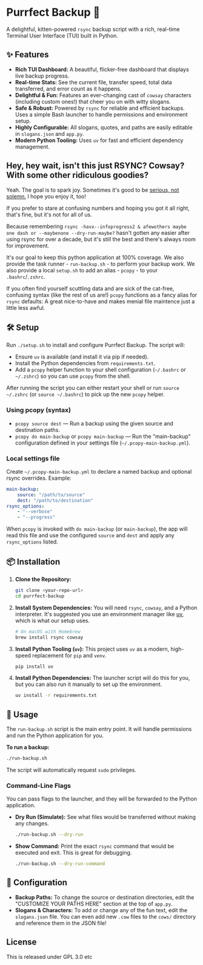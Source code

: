 # Purrfect Backup 🐾

A delightful, kitten-powered `rsync` backup script with a rich, real-time Terminal User Interface (TUI) built in Python.

## ✨ Features

- **Rich TUI Dashboard:** A beautiful, flicker-free dashboard that displays live backup progress.
- **Real-time Stats:** See the current file, transfer speed, total data transferred, and error count as it happens.
- **Delightful & Fun:** Features an ever-changing cast of `cowsay` characters (including custom ones!) that cheer you on with witty slogans.
- **Safe & Robust:** Powered by `rsync` for reliable and efficient backups. Uses a simple Bash launcher to handle permissions and environment setup.
- **Highly Configurable:** All slogans, quotes, and paths are easily editable in `slogans.json` and `app.py`.
- **Modern Python Tooling:** Uses `uv` for fast and efficient dependency management.

## Hey, hey wait, isn't this just RSYNC? Cowsay? With some other ridiculous goodies?

Yeah. The goal is to spark joy. Sometimes it's good to be [serious, not solemn.](https://www.youtube.com/watch?v=atn22-bmTPU) I hope you enjoy it, too!

If you prefer to stare at confusing numbers and hoping you got it all right, that's fine, but it's not for all of us.

Because remembering `rsync -havx--infoprogress2 & afewothers maybe one dash or --maybenone --dry-run-maybe?` hasn't gotten any easier after using rsync for over a decade, but it's still the best and there's always room for improvement.

It's our goal to keep this python application at 100% coverage. We also provide the task runner - `run-backup.sh` - to perform your backup work. We also provide a local `setup.sh` to add an alias - `pcopy` - to your `.bashrc`/`.zshrc`.

If you often find yourself scuttling data and are sick of the cat-free, confusing syntax (like the rest of us are!) `pcopy` functions as a fancy alias for `rsync` defaults: A great nice-to-have and makes menial file maintence just a little less awful.

## 🛠️ Setup

Run `./setup.sh` to install and configure Purrfect Backup. The script will:

- Ensure `uv` is available (and install it via pip if needed).
- Install the Python dependencies from `requirements.txt`.
- Add a `pcopy` helper function to your shell configuration (`~/.bashrc` or `~/.zshrc`) so you can use `pcopy` from the shell.

After running the script you can either restart your shell or run `source ~/.zshrc` (or `source ~/.bashrc`) to pick up the new `pcopy` helper.

### Using pcopy (syntax)

- `pcopy source dest` — Run a backup using the given source and destination paths.
- `pcopy do main-backup` or `pcopy main-backup` — Run the "main-backup" configuration defined in your settings file (`~/.pcopy-main-backup.yml`).

### Local settings file

Create `~/.pcopy-main-backup.yml` to declare a named backup and optional rsync overrides. Example:

```yaml
main-backup:
    source: "/path/to/source"
    dest: "/path/to/destination"
rsync_options:
    - "--verbose"
    - "--progress"
```

When `pcopy` is invoked with `do main-backup` (or `main-backup`), the app will read this file and use the configured `source` and `dest` and apply any `rsync_options` listed.

## 📦 Installation

1. **Clone the Repository:**

    ```bash
    git clone <your-repo-url>
    cd purrfect-backup
    ```

2. **Install System Dependencies:**
    You will need `rsync`, `cowsay`, and a Python interpreter. It's suggested you use an environment manager like [uv](https://docs.astral.sh/uv/getting-started/installation/), which is what our setup uses.

    ```bash
    # On macOS with Homebrew
    brew install rsync cowsay
    ```

3. **Install Python Tooling (`uv`):**
    This project uses `uv` as a modern, high-speed replacement for `pip` and `venv`.

    ```bash
    pip install uv
    ```

4. **Install Python Dependencies:**
    The launcher script will do this for you, but you can also run it manually to set up the environment.

    ```bash
    uv install -r requirements.txt
    ```

## 🚀 Usage

The `run-backup.sh` script is the main entry point. It will handle permissions and run the Python application for you.

**To run a backup:**

```bash
./run-backup.sh
```

The script will automatically request `sudo` privileges.

### Command-Line Flags

You can pass flags to the launcher, and they will be forwarded to the Python application.

- **Dry Run (Simulate):** See what files would be transferred without making any changes.

    ```bash
    ./run-backup.sh --dry-run
    ```

- **Show Command:** Print the exact `rsync` command that would be executed and exit. This is great for debugging.

    ```bash
    ./run-backup.sh --dry-run-command
    ```

## 🔧 Configuration

- **Backup Paths:** To change the source or destination directories, edit the "CUSTOMIZE YOUR PATHS HERE" section at the top of `app.py`.
- **Slogans & Characters:** To add or change any of the fun text, edit the `slogans.json` file. You can even add new `.cow` files to the `cows/` directory and reference them in the JSON file!

## License

This is released under GPL 3.0 etc
